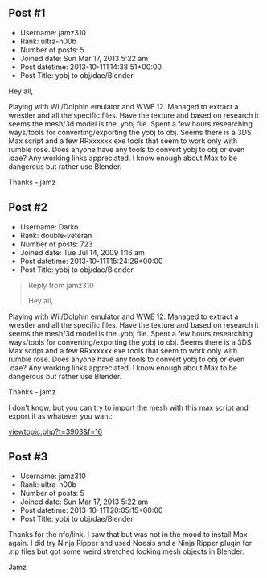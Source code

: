 ## Post #1
- Username: jamz310
- Rank: ultra-n00b
- Number of posts: 5
- Joined date: Sun Mar 17, 2013 5:22 am
- Post datetime: 2013-10-11T14:38:51+00:00
- Post Title: yobj to obj/dae/Blender

Hey all,

Playing with Wii/Dolphin emulator and WWE 12. Managed to extract a wrestler and all the specific files. Have the texture and based on research it seems the mesh/3d model is the .yobj file. Spent a few hours researching ways/tools for converting/exporting the yobj to obj. Seems there is a 3DS Max script and a few RRxxxxxx.exe tools that seem to work only with rumble rose. Does anyone have any tools to convert yobj to obj or even .dae? Any working links appreciated. I know enough about Max to be dangerous but rather use Blender.

Thanks - jamz
## Post #2
- Username: Darko
- Rank: double-veteran
- Number of posts: 723
- Joined date: Tue Jul 14, 2009 1:16 am
- Post datetime: 2013-10-11T15:24:29+00:00
- Post Title: yobj to obj/dae/Blender

> Reply from jamz310
>
> Hey all,

Playing with Wii/Dolphin emulator and WWE 12. Managed to extract a wrestler and all the specific files. Have the texture and based on research it seems the mesh/3d model is the .yobj file. Spent a few hours researching ways/tools for converting/exporting the yobj to obj. Seems there is a 3DS Max script and a few RRxxxxxx.exe tools that seem to work only with rumble rose. Does anyone have any tools to convert yobj to obj or even .dae? Any working links appreciated. I know enough about Max to be dangerous but rather use Blender.

Thanks - jamz

I don't know, but you can try to import the mesh with this max script and export it as whatever you want:

[viewtopic.php?t=3903&f=16](http://forum.xentax.com/viewtopic.php?t=3903&f=16)
## Post #3
- Username: jamz310
- Rank: ultra-n00b
- Number of posts: 5
- Joined date: Sun Mar 17, 2013 5:22 am
- Post datetime: 2013-10-11T20:05:15+00:00
- Post Title: yobj to obj/dae/Blender

Thanks for the nfo/link. I saw that but was not in the mood to install Max again. I did try Ninja Ripper and used  Noesis  and a Ninja Ripper plugin for .rip files but got some weird stretched looking mesh objects in Blender.

Jamz
